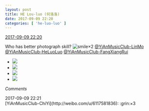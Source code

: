 ```yaml
---
layout: post
title: HE Lou-luo (何洛洛)
date: 2017-09-09 22:20
categories: [ 'he-luo-luo' ]
---
```


<div class="weibo-info">
  <a href="http://weibo.com/6117570574/Fl3Mab3TN">2017-09-09 22:20</a>
</div>

Who has better photograph skill? ![smile](http://img.t.sinajs.cn/t4/appstyle/expression/ext/normal/5c/huanglianwx_org.gif)×2 [@YiAnMusicClub-LinMo](http://weibo.com/u/6108312042) [@YiAnMusicClub-HeLuoLuo](http://weibo.com/u/6117570574) [@YiAnMusicClub-FangXiangRui](http://weibo.com/u/6117583008)

<!-- more -->

<ul class="weibo-pic-list-2">
  <li class="weibo-pic">
    <a href="http://wx4.sinaimg.cn/mw690/006G0Hz8gy1fjdo795fsij31491494qp.jpg"><img src="//wx4.sinaimg.cn/thumb150/006G0Hz8gy1fjdo795fsij31491494qp.jpg" /></a>
  </li>
  <li class="weibo-pic">
    <a href="http://wx1.sinaimg.cn/mw690/006G0Hz8gy1fjdo7atthmj30qo0qon7x.jpg"><img src="//wx1.sinaimg.cn/thumb150/006G0Hz8gy1fjdo7atthmj30qo0qon7x.jpg" /></a>
  </li>
  <li class="weibo-pic">
    <a href="http://wx3.sinaimg.cn/mw690/006G0Hz8gy1fjdo76pgh2j30zk0zk165.jpg"><img src="//wx3.sinaimg.cn/thumb150/006G0Hz8gy1fjdo76pgh2j30zk0zk165.jpg" /></a>
  </li>
  <li class="weibo-pic">
    <a href="http://wx3.sinaimg.cn/mw690/006G0Hz8gy1fjdo7dloj3j31ho1honpd.jpg"><img src="//wx3.sinaimg.cn/thumb150/006G0Hz8gy1fjdo7dloj3j31ho1honpd.jpg" /></a>
  </li>
</ul>

*Comments*

<div class="weibo-info">2017-09-09 22:21</div>
[YiAnMusicClub-ChiYi](http://weibo.com/u/6117581836): :grin:×3
